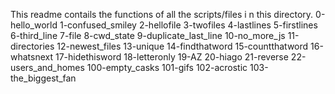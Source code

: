 This readme contails the functions of all the scripts/files i n this directory.
0-hello_world
 1-confused_smiley
 2-hellofile
 3-twofiles
 4-lastlines
 5-firstlines
 6-third_line
 7-file
 8-cwd_state
 9-duplicate_last_line
 10-no_more_js
 11-directories
 12-newest_files
 13-unique
 14-findthatword
 15-countthatword
 16-whatsnext
 17-hidethisword
 18-letteronly
 19-AZ
 20-hiago
 21-reverse
 22-users_and_homes
 100-empty_casks
 101-gifs
 102-acrostic
 103-the_biggest_fan
